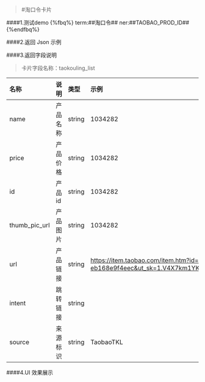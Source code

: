 >#淘口令卡片


####1.测试demo
{%fbq%}
term:##淘口令##
ner:##TAOBAO_PROD_ID##
{%endfbq%}

####2.返回 Json 示例

####3.返回字段说明

>卡片字段名称：taokouling_list

|名称|说明|类型|示例|
|:---|:---|:---|:---|
|name|产品名称|string|1034282|
|price|产品价格|string|1034282|
|id|产品id|string|1034282|
|thumb_pic_url|产品图片|string|1034282|
|url|产品链接|string|https://item.taobao.com/item.htm?id=36609780688&price=89&sourceType=item&sourceType=item&suid=e29bcc44-87f3-4b13-a7d7-eb168e9f4eec&ut_sk=1.V4X7km1YKKoDAFyql7duWltj_21646297_1526641801820.Copy.1&un=f1f1ef13c7eb0848d327b29a79c3809c&share_crt_v=1&spm=a211b4.24671786&visa=13a09278fde22a2e&disablePopup=true&disableSJ=1|
|intent|跳转链接|string||
|source|来源标识|string|TaobaoTKL|

####4.UI 效果展示




